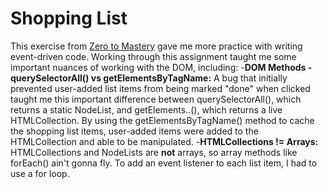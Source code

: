 # Shopping List

This exercise from [Zero to Mastery](https://www.udemy.com/course/the-complete-web-developer-zero-to-mastery/) gave me more practice with writing event-driven code. Working through this assignment taught me some important nuances of working with the DOM, including:
 -**DOM Methods - querySelectorAll() vs getElementsByTagName:** A bug that initially prevented user-added list items from being marked "done" when clicked taught me this important difference between querySelectorAll(), which returns a static NodeList, and getElements..(), which returns a live HTMLCollection. By using the getElementsByTagName() method to cache the shopping list items, user-added items were added to the HTMLCollection and able to be manipulated.
 -**HTMLCollections != Arrays:** HTMLCollections and NodeLists are **not** arrays, so array methods like forEach() ain't gonna fly. To add an event listener to each list item, I had to use a for loop.
